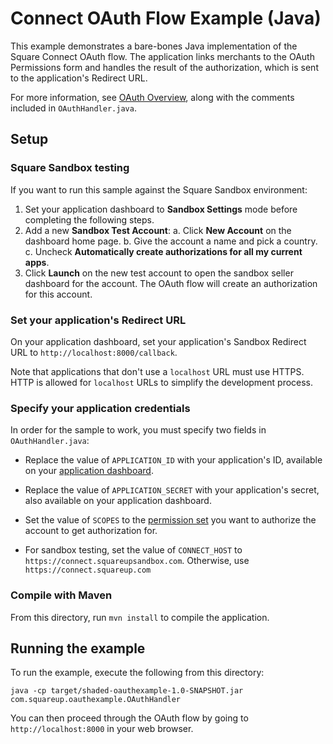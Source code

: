 # Connect OAuth Flow Example (Java)

This example demonstrates a bare-bones Java implementation of the Square Connect
OAuth flow. The application links merchants to the OAuth Permissions form and
handles the result of the authorization, which is sent to the application's Redirect URL.

For more information, see [OAuth Overview](https://docs.connect.squareup.com/api/oauth#oauth-overview),
along with the comments included in `OAuthHandler.java`.

## Setup

### Square Sandbox testing
If you want to run this sample against the Square Sandbox environment:

1. Set your application dashboard to **Sandbox Settings** mode before completing
the following steps.
1. Add a new **Sandbox Test Account**:
   a. Click **New Account** on the dashboard home page.
   b. Give the account a name and pick a country.
   c. Uncheck **Automatically create authorizations for all my current apps**.
1. Click **Launch** on the new test account to open the sandbox seller dashboard
for the account. The OAuth flow will create an authorization for this account.

### Set your application's Redirect URL

On your application dashboard, set your application's Sandbox Redirect URL to
`http://localhost:8000/callback`.

Note that applications that don't use a `localhost` URL must use HTTPS. HTTP is
allowed for `localhost` URLs to simplify the development process.

### Specify your application credentials

In order for the sample to work, you must specify two fields in `OAuthHandler.java`:

* Replace the value of `APPLICATION_ID` with your application's ID, available on your
[application dashboard](https://connect.squareup.com/apps).

* Replace the value of `APPLICATION_SECRET` with your application's secret, also
available on your application dashboard.

* Set the value of `SCOPES` to the [permission set](../OAuthPermissions.md) you
want to authorize the account to get authorization for.
* For sandbox testing, set the value of `CONNECT_HOST` to `https://connect.squareupsandbox.com`.
Otherwise, use `https://connect.squareup.com`

### Compile with Maven

From this directory, run `mvn install` to compile the application.

## Running the example


To run the example, execute the following from this directory:

    java -cp target/shaded-oauthexample-1.0-SNAPSHOT.jar com.squareup.oauthexample.OAuthHandler

You can then proceed through the OAuth flow by going to `http://localhost:8000`
in your web browser.